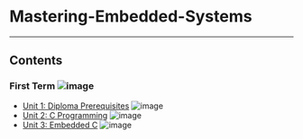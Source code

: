 # Mastering-Embedded-Systems

---

## Contents

### First Term ![image](https://progress-bar.dev/75/?title=In_Progress&color=ff00ff)

- [Unit 1: Diploma Prerequisites](https://github.com/Mo3az99/Mastering-Embedded-Systems) ![image](https://progress-bar.dev/100/?title=No_Assignments&color=bababa)
- [Unit 2: C Programming](https://github.com/Mo3az99/Mastering-Embedded-Systems/tree/main/C%20Programming) ![image](https://progress-bar.dev/100/)
- [Unit 3: Embedded C](https://github.com/Mo3az99/Mastering-Embedded-Systems/tree/main/Embedded%20C) ![image](https://progress-bar.dev/100/)
